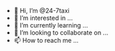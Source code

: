 - 👋 Hi, I’m @24-7taxi
- 👀 I’m interested in ...
- 🌱 I’m currently learning ...
- 💞️ I’m looking to collaborate on ...
- 📫 How to reach me ...

<!---
24-7taxi/24-7taxi is a ✨ special ✨ repository because its `README.md` (this file) appears on your GitHub profile.
You can click the Preview link to take a look at your changes.
--->
